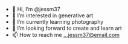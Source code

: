 - 👋 Hi, I’m @jessm37
- 👀 I’m interested in generative art   
- 🌱 I’m currently learning photography
- 💞️ I’m looking forward to create and learn art 
- 📫 How to reach me ...jessm37@email.com

<!---
jessm37/jessm37 is a ✨ special ✨ repository because its `README.md` (this file) appears on your GitHub profile.
You can click the Preview link to take a look at your changes.
--->
